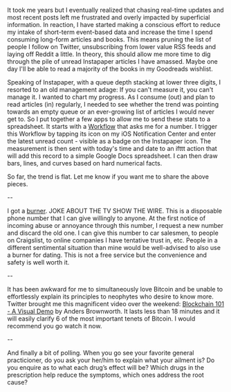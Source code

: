 
It took me years but I eventually realized that chasing real-time updates and most recent posts left me frustrated and overly impacted by superficial information. In reaction, I have started making a conscious effort to reduce my intake of short-term event-based data and increase the time I spend consuming long-form articles and books. This means pruning the list of people I follow on Twitter, unsubscribing from lower value RSS feeds and laying off Reddit a little. In theory, this should allow me more time to dig through the pile of unread Instapaper articles I have amassed. Maybe one day I'll be able to read a majority of the books in my Goodreads wishlist.

Speaking of Instapaper, with a queue depth stacking at lower three digits, I resorted to an old management adage: If you can't measure it, you can't manage it. I wanted to chart my progress. As I consume (out) and plan to read articles (in) regularly, I needed to see whether the trend was pointing towards an empty queue or an ever-growing list of articles I would never get to. So I put together a few apps to allow me to send these stats to a spreadsheet. It starts with a [Workflow](https://my.workflow.is/) that asks me for a number. I trigger this Workflow by tapping its icon on my iOS Notification Center and enter the latest unread count - visible as a badge on the Instapaper icon. The measurement is then sent with today's time and date to an ifttt action that will add this record to a simple Google Docs spreadsheet. I can then draw bars, lines, and curves based on hard numerical facts.

So far, the trend is flat. Let me know if you want me to share the above pieces.

--

I got a [burner](https://burnerapp.com). JOKE ABOUT THE TV SHOW THE WIRE. This is a disposable phone number that I can give willingly to anyone. At the first notice of incoming abuse or annoyance through this number, I request a new number and discard the old one. I can give this number to car salesmen, to people on Craigslist, to online companies I have tentative trust in, etc. People in a different sentimental situation than mine would be well-advised to also use a burner for dating. This is not a free service but the convenience and safety is well worth it.

--

It has been awkward for me to simultaneously love Bitcoin and be unable to effortlessly explain its principles to neophytes who desire to know more. Twitter brought me this magnificent video over the weekend: [Blockchain 101 - A Visual Demo](https://www.youtube.com/watch?v=_160oMzblY8&feature=youtu.be) by Anders Brownworth. It lasts less than 18 minutes and it will easily clarify 6 of the most important tenets of Bitcoin. I would recommend you go watch it now.

--

And finally a bit of polling. When you go see your favorite general practicioner, do you ask your her/him to explain what your ailment is? Do you enquire as to what each drug’s effect will be? Which drugs in the prescription help reduce the symptoms, which ones address the root cause?
